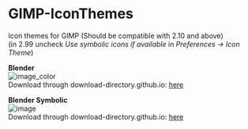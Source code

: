 # GIMP-IconThemes
Icon themes for GIMP (Should be compatible with 2.10 and above)  
(in 2.99 uncheck *Use symbolic icons if available* in *Preferences *->* Icon Theme*)  

**Blender**  
![image_color](https://github.com/Uzugijin/GIMP-IconThemes/assets/116717813/ebf65872-e810-49c0-84d0-ea121455f9ae)  
Download through download-directory.github.io: [here](https://download-directory.github.io/?url=https%3A%2F%2Fgithub.com%2FUzugijin%2FGIMP-IconThemes%2Ftree%2Fmain%2FBlenderIcons)

**Blender Symbolic**  
![image](https://github.com/Uzugijin/GIMP-IconThemes/assets/116717813/2b32c59f-7ae6-4e38-9f59-3392d4e6cd22)  
Download through download-directory.github.io: [here](https://download-directory.github.io/?url=https%3A%2F%2Fgithub.com%2FUzugijin%2FGIMP-IconThemes%2Ftree%2Fmain%2FBlenderSymbolic)
